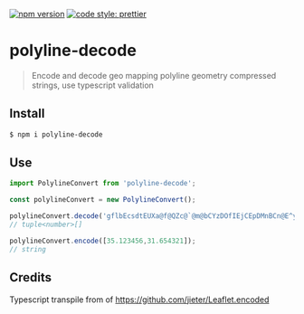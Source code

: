 [![npm version](https://badge.fury.io/js/angular2-expandable-list.svg)](https://badge.fury.io/js/angular2-expandable-list)
[![code style: prettier](https://img.shields.io/badge/code_style-prettier-ff69b4.svg?style=flat-square)](https://github.com/prettier/prettier)

# polyline-decode

> Encode and decode geo mapping polyline geometry compressed strings, use typescript validation

## Install

```sh
$ npm i polyline-decode
```

## Use


```ts
import PolylineConvert from 'polyline-decode';

const polylineConvert = new PolylineConvert();

polylineConvert.decode('gflbEcsdtEUXa@f@QZc@`@m@bCYzDOfIEjCEpDMnBCn@E^yBxRGl@Ef@Q`D@hDZ~GZxIp@fPj@`P');
// tuple<number>[]

polylineConvert.encode([35.123456,31.654321]);
// string
```

## Credits

Typescript transpile from of https://github.com/jieter/Leaflet.encoded